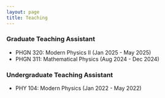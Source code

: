 ```yaml
---
layout: page
title: Teaching
---
```


### Graduate Teaching Assistant
- PHGN 320: Modern Physics II (Jan 2025 - May 2025)
- PHGN 311: Mathematical Physics (Aug 2024 - Dec 2024)

### Undergraduate Teaching Assistant
- PHY 104: Modern Physics (Jan 2022 - May 2022)

